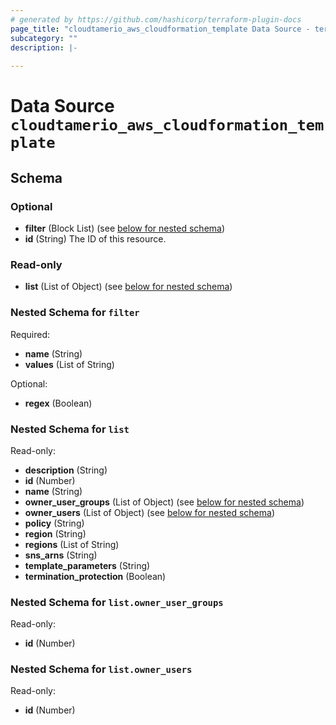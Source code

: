 ```yaml
---
# generated by https://github.com/hashicorp/terraform-plugin-docs
page_title: "cloudtamerio_aws_cloudformation_template Data Source - terraform-provider-cloudtamerio"
subcategory: ""
description: |-
  
---
```


# Data Source `cloudtamerio_aws_cloudformation_template`





<!-- schema generated by tfplugindocs -->
## Schema

### Optional

- **filter** (Block List) (see [below for nested schema](#nestedblock--filter))
- **id** (String) The ID of this resource.

### Read-only

- **list** (List of Object) (see [below for nested schema](#nestedatt--list))

<a id="nestedblock--filter"></a>
### Nested Schema for `filter`

Required:

- **name** (String)
- **values** (List of String)

Optional:

- **regex** (Boolean)


<a id="nestedatt--list"></a>
### Nested Schema for `list`

Read-only:

- **description** (String)
- **id** (Number)
- **name** (String)
- **owner_user_groups** (List of Object) (see [below for nested schema](#nestedobjatt--list--owner_user_groups))
- **owner_users** (List of Object) (see [below for nested schema](#nestedobjatt--list--owner_users))
- **policy** (String)
- **region** (String)
- **regions** (List of String)
- **sns_arns** (String)
- **template_parameters** (String)
- **termination_protection** (Boolean)

<a id="nestedobjatt--list--owner_user_groups"></a>
### Nested Schema for `list.owner_user_groups`

Read-only:

- **id** (Number)


<a id="nestedobjatt--list--owner_users"></a>
### Nested Schema for `list.owner_users`

Read-only:

- **id** (Number)


